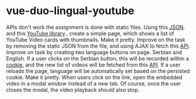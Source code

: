 # vue-duo-lingual-youtube
APIs don't work the assignment is done with static files.
Using this [JSON](https://api.myjson.com/bins/k1gz9). and this [YouTube library](https://www.teaching-materials.org/common/youtube.js)., create a simple page, which shows a list of YouTube Video cards with thumbnails. Make it pretty.
Improve on the task by removing the static JSON from the file, and using AJAX to fetch this [API](https://api.myjson.com/bins/13mms5).
Improve on task by creating two language buttons on page. Serbian and English. If a user clicks on the Serbian button, this will be recorded within a [cookie](https://gist.github.com/markomitranic/bfe23949ac6800a04e50decb3e5ab5cb), and the new list of videos will be fetched from this [API](https://api.myjson.com/bins/99ixh). If a user reloads the page, language will be automatically set based on the persisted cookie.
Make it pretty.
When users click on the link, open the embedded video in a modal window instead of a new tab. Of course, once the user closes the modal, the video playback should also stop.
